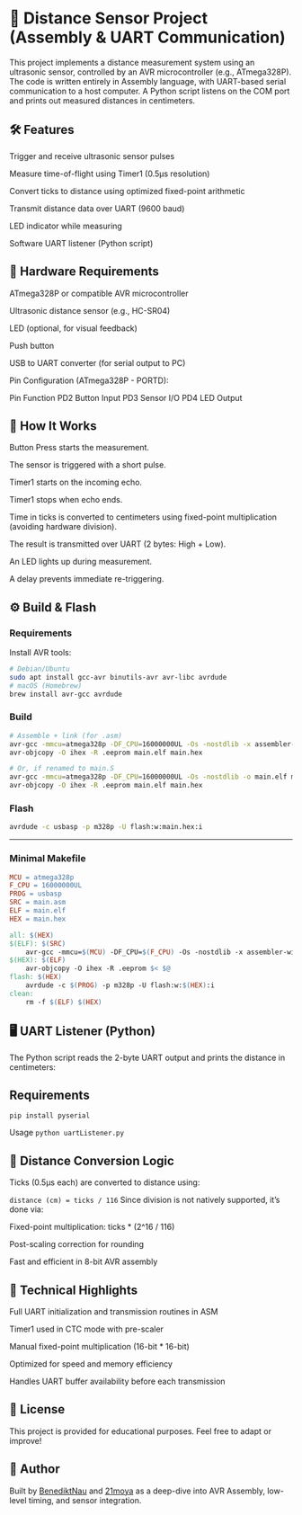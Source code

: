 # 📏 Distance Sensor Project (Assembly & UART Communication)
This project implements a distance measurement system using an ultrasonic sensor, controlled by an AVR microcontroller (e.g., ATmega328P). The code is written entirely in Assembly language, with UART-based serial communication to a host computer. A Python script listens on the COM port and prints out measured distances in centimeters.

## 🛠️ Features
Trigger and receive ultrasonic sensor pulses

Measure time-of-flight using Timer1 (0.5µs resolution)

Convert ticks to distance using optimized fixed-point arithmetic

Transmit distance data over UART (9600 baud)

LED indicator while measuring

Software UART listener (Python script)

## 🔧 Hardware Requirements
ATmega328P or compatible AVR microcontroller

Ultrasonic distance sensor (e.g., HC-SR04)

LED (optional, for visual feedback)

Push button

USB to UART converter (for serial output to PC)

Pin Configuration (ATmega328P - PORTD):

Pin	Function
PD2	Button Input
PD3	Sensor I/O
PD4	LED Output

## 🚀 How It Works
Button Press starts the measurement.

The sensor is triggered with a short pulse.

Timer1 starts on the incoming echo.

Timer1 stops when echo ends.

Time in ticks is converted to centimeters using fixed-point multiplication (avoiding hardware division).

The result is transmitted over UART (2 bytes: High + Low).

An LED lights up during measurement.

A delay prevents immediate re-triggering.

## ⚙️ Build & Flash

### Requirements
Install AVR tools:
```sh
# Debian/Ubuntu
sudo apt install gcc-avr binutils-avr avr-libc avrdude
# macOS (Homebrew)
brew install avr-gcc avrdude
```

### Build
```sh
# Assemble + link (for .asm)
avr-gcc -mmcu=atmega328p -DF_CPU=16000000UL -Os -nostdlib -x assembler-with-cpp -o main.elf main.asm
avr-objcopy -O ihex -R .eeprom main.elf main.hex

# Or, if renamed to main.S
avr-gcc -mmcu=atmega328p -DF_CPU=16000000UL -Os -nostdlib -o main.elf main.S
avr-objcopy -O ihex -R .eeprom main.elf main.hex
```

### Flash
```sh
avrdude -c usbasp -p m328p -U flash:w:main.hex:i
```

---

### Minimal Makefile
```makefile
MCU = atmega328p
F_CPU = 16000000UL
PROG = usbasp
SRC = main.asm
ELF = main.elf
HEX = main.hex

all: $(HEX)
$(ELF): $(SRC)
	avr-gcc -mmcu=$(MCU) -DF_CPU=$(F_CPU) -Os -nostdlib -x assembler-with-cpp -o $@ $<
$(HEX): $(ELF)
	avr-objcopy -O ihex -R .eeprom $< $@
flash: $(HEX)
	avrdude -c $(PROG) -p m328p -U flash:w:$(HEX):i
clean:
	rm -f $(ELF) $(HEX)
```


## 🖥️ UART Listener (Python)
The Python script reads the 2-byte UART output and prints the distance in centimeters:

## Requirements
`pip install pyserial`

Usage
`python uartListener.py`

## 📐 Distance Conversion Logic
Ticks (0.5µs each) are converted to distance using:

`distance (cm) = ticks / 116`
Since division is not natively supported, it’s done via:

Fixed-point multiplication: ticks * (2^16 / 116)

Post-scaling correction for rounding

Fast and efficient in 8-bit AVR assembly

## 🧠 Technical Highlights
Full UART initialization and transmission routines in ASM

Timer1 used in CTC mode with pre-scaler

Manual fixed-point multiplication (16-bit * 16-bit)

Optimized for speed and memory efficiency

Handles UART buffer availability before each transmission

## 📝 License
This project is provided for educational purposes. Feel free to adapt or improve!

## 👤 Author
Built by [BenediktNau](https://github.com/BenediktNau) and [21moya](https://github.com/21moya) as a deep-dive into AVR Assembly, low-level timing, and sensor integration.
